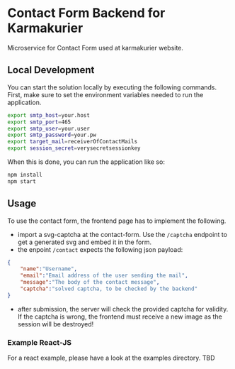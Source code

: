 # Contact Form Backend for Karmakurier
Microservice for Contact Form used at karmakurier website.

## Local Development
You can start the solution locally by executing the following commands.
First, make sure to set the environment variables needed to run the application.

```bash
export smtp_host=your.host
export smtp_port=465
export smtp_user=your.user
export smtp_password=your.pw
export target_mail=receiverOfContactMails
export session_secret=verysecretsessionkey
```
When this is done, you can run the application like so:

```bash
npm install 
npm start
```

## Usage
To use the contact form, the frontend page has to implement the following.

* import a svg-captcha at the contact-form. Use the `/captcha` endpoint to get a generated svg and embed it in the form.
* the enpoint `/contact` expects the following json payload:

```json
{
    "name":"Username",
    "email":"Email address of the user sending the mail",
    "message":"The body of the contact message",
    "captcha":"solved captcha, to be checked by the backend"
}
```

* after submission, the server will check the provided captcha for validity. If the captcha is wrong, the frontend must receive a new image as the session will be destroyed!

### Example React-JS

For a react example, please have a look at the examples directory.
TBD